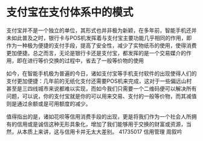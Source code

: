 # 支付宝在支付体系中的模式
支付宝并不是一个独立的单位，其形式也并非极为新颖，在多年前，智能手机还并未如此普及之时，银行卡与POS机发挥着与支付宝主要功能几乎相同的作用，即作为一种极为便捷的支付手段，提高了安全性，减少了实物纸币的使用，使得消费更加便捷。总之而言，无论是银行卡还是支付宝，都发挥的是一个交易媒介的作用，即在进行等价交换的过程中，省去了一般等价物的使用

如今，在智能手机极为普遍的今日，诸如支付宝等手机支付软件的出现使得人们的支付更加便捷：几年前的无纸化支付还需要POS机来完成，这对于一些偏远山村甚至是三四线城市来说都难以实现，而如今我们只需要一个二维码便可以解决所有问题，可以说，你的支付宝就是你的可以用来交易、支付的一般等价物，而其减值则是通过余额或是可用额度的减少。

值得指出的是，诸如花呗等信用消费手段的出现，更是将我们作为一个社会人所拥有的信用或是诚信这种无形具象化，增加了我们能够用于交换的财富或资源，当然，从本质上来讲，这与信用卡并无太大差别。
41735017 信用管理 周叙吟


